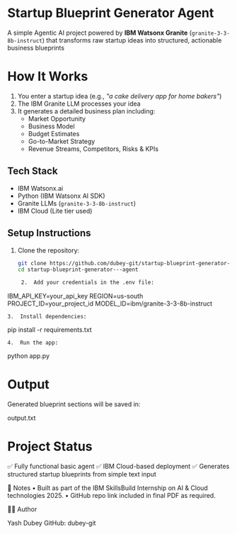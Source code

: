 
#  Startup Blueprint Generator Agent

A simple Agentic AI project powered by **IBM Watsonx Granite** (`granite-3-3-8b-instruct`) that transforms raw startup ideas into structured, actionable business blueprints

# How It Works

1. You enter a startup idea (e.g., _"a cake delivery app for home bakers"_)
2. The IBM Granite LLM processes your idea
3. It generates a detailed business plan including:
   - Market Opportunity
   - Business Model
   - Budget Estimates
   - Go-to-Market Strategy
   - Revenue Streams, Competitors, Risks & KPIs

##  Tech Stack

- IBM Watsonx.ai
- Python (IBM Watsonx AI SDK)
- Granite LLMs (`granite-3-3-8b-instruct`)
- IBM Cloud (Lite tier used)

##  Setup Instructions

1. Clone the repository:
   ```bash
   git clone https://github.com/dubey-git/startup-blueprint-generator---agent.git
   cd startup-blueprint-generator---agent

	2.	Add your credentials in the .env file:

IBM_API_KEY=your_api_key
REGION=us-south
PROJECT_ID=your_project_id
MODEL_ID=ibm/granite-3-3-8b-instruct


	3.	Install dependencies:

pip install -r requirements.txt


	4.	Run the app:

python app.py

# Output

Generated blueprint sections will be saved in:

output.txt

# Project Status

✅ Fully functional basic agent
✅ IBM Cloud-based deployment
✅ Generates structured startup blueprints from simple text input

📌 Notes
	•	Built as part of the IBM SkillsBuild Internship on AI & Cloud technologies 2025.
	•	GitHub repo link included in final PDF as required.

🧑‍💻 Author

Yash Dubey
GitHub: dubey-git
